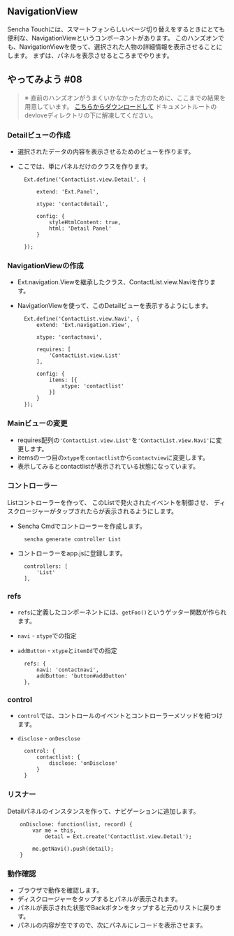 ## NavigationView

Sencha Touchには、スマートフォンらしいページ切り替えをするときにとても便利な、NavigationViewというコンポーネントがあります。
このハンズオンでも、NavigationViewを使って、選択された人物の詳細情報を表示させることにします。
まずは、パネルを表示させるところまでやります。

## やってみよう #08

> ※ 直前のハンズオンがうまくいかなかった方のために、ここまでの結果を用意しています。
> [こちらからダウンロードして](http://sencha.sunvisor.net/devlove/cl06.zip)
> ドキュメントルートのdevloveディレクトリの下に解凍してください。

### Detailビューの作成

* 選択されたデータの内容を表示させるためのビューを作ります。
* ここでは、単にパネルだけのクラスを作ります。

        Ext.define('ContactList.view.Detail', {

            extend: 'Ext.Panel',

            xtype: 'contactdetail',

            config: {
                styleHtmlContent: true,
                html: 'Detail Panel'
            }

        });

### NavigationViewの作成

* Ext.navigation.Viewを継承したクラス、ContactList.view.Naviを作ります。
* NavigationViewを使って、このDetailビューを表示するようにします。

        Ext.define('ContactList.view.Navi', {
            extend: 'Ext.navigation.View',

            xtype: 'contactnavi',

            requires: [
                'ContactList.view.List'
            ],

            config: {
                items: [{
                    xtype: 'contactlist'
                }]
            }
        });

### Mainビューの変更

* requires配列の`'ContactList.view.List'`を`'ContactList.view.Navi'`に変更します。
* itemsの一つ目の`xtype`を`contactlist`から`contactview`に変更します。
* 表示してみるとcontactlistが表示されている状態になっています。　

### コントローラー

Listコントローラーを作って、
このListで発火されたイベントを制御させ、
ディスクロージャーがタップされたらが表示されるようにします。

* Sencha Cmdでコントローラーを作成します。

        sencha generate controller List

* コントローラーをapp.jsに登録します。

        controllers: [
            'List'
        ],

### refs

* `refs`に定義したコンポーネントには、`getFoo()`というゲッター関数が作られます。
* `navi` - `xtype`での指定
* `addButton` - `xtype`と`itemId`での指定

        refs: {
            navi: 'contactnavi',
            addButton: 'button#addButton'
        },

### control

* `control`では、コントロールのイベントとコントローラーメソッドを紐つけます。
* `disclose`    - `onDesclose`

        control: {
            contactlist: {
                disclose: 'onDisclose'
            }
        }

### リスナー

Detailパネルのインスタンスを作って、ナビゲーションに追加します。

        onDisclose: function(list, record) {
            var me = this,
                detail = Ext.create('Contactlist.view.Detail');

            me.getNavi().push(detail);
        }


### 動作確認

* ブラウザで動作を確認します。
* ディスクロージャーをタップするとパネルが表示されます。
* パネルが表示された状態でBackボタンをタップすると元のリストに戻ります。
* パネルの内容が空ですので、次にパネルにレコードを表示させます。
